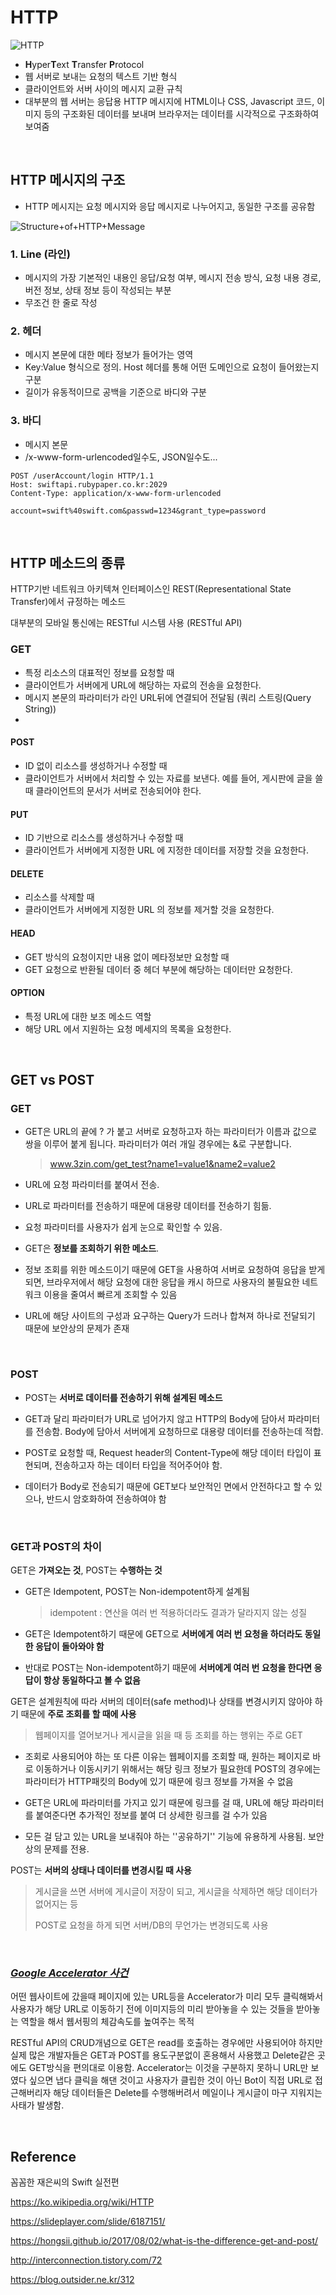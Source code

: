 # HTTP

![HTTP](./server_img/http_img/HTTP.png)

- **H**yper**T**ext **T**ransfer **P**rotocol
- 웹 서버로 보내는 요청의 텍스트 기반 형식
- 클라이언트와 서버 사이의 메시지 교환 규칙
- 대부분의 웹 서버는 응답용  HTTP 메시지에 HTML이나 CSS, Javascript 코드, 이미지 등의 구조화된 데이터를 보내며 브라우저는 데이터를 시각적으로 구조화하여 보여줌

<br>

## HTTP 메시지의 구조

- HTTP 메시지는 요청 메시지와 응답 메시지로 나누어지고, 동일한 구조를 공유함

![Structure+of+HTTP+Message](./server_img/http_img/Structure+of+HTTP+Message.jpg)

### 1. Line (라인)

- 메시지의 가장 기본적인 내용인 응답/요청 여부, 메시지 전송 방식, 요청 내용 경로, 버전 정보, 상태 정보 등이 작성되는 부분
- 무조건 한 줄로 작성

### 2. 헤더

- 메시지 본문에 대한 메타 정보가 들어가는 영역
- Key:Value 형식으로 정의. Host 헤더를 통해 어떤 도메인으로 요청이 들어왔는지 구분 
- 길이가 유동적이므로 공백을 기준으로 바디와 구분 

### 3. 바디

- 메시지 본문
- /x-www-form-urlencoded일수도, JSON일수도...

```http
POST /userAccount/login HTTP/1.1
Host: swiftapi.rubypaper.co.kr:2029
Content-Type: application/x-www-form-urlencoded

account=swift%40swift.com&passwd=1234&grant_type=password
```

<br>

## HTTP 메소드의 종류 

HTTP기반 네트워크 아키텍쳐 인터페이스인 REST(Representational State Transfer)에서 규정하는 메소드

대부분의 모바일 통신에는 RESTful 시스템 사용 (RESTful API)

### GET 

- 특정 리소스의 대표적인 정보를 요청할 때
- 클라이언트가 서버에게 URL에 해당하는 자료의 전송을 요청한다.
- 메시지 본문의 파라미터가 라인 URL뒤에 연결되어 전달됨 (쿼리 스트링(Query String))
- 

#### POST

- ID 없이 리소스를 생성하거나 수정할 때
- 클라이언트가 서버에서 처리할 수 있는 자료를 보낸다. 예를 들어, 게시판에 글을 쓸 때 클라이언트의 문서가 서버로 전송되어야 한다.

#### PUT

- ID 기반으로 리소스를 생성하거나 수정할 때
- 클라이언트가 서버에게 지정한 URL 에 지정한 데이터를 저장할 것을 요청한다.

#### DELETE

- 리소스를 삭제할 때
- 클라이언트가 서버에게 지정한 URL 의 정보를 제거할 것을 요청한다.

#### HEAD

- GET 방식의 요청이지만 내용 없이 메타정보만 요청할 때
- GET 요청으로 반환될 데이터 중 헤더 부분에 해당하는 데이터만 요청한다.

#### OPTION

- 특정 URL에 대한 보조 메소드 역할
- 해당 URL 에서 지원하는 요청 메세지의 목록을 요청한다.

<br>

## GET vs POST

### GET

- GET은 URL의 끝에 ? 가 붙고 서버로 요청하고자 하는 파라미터가 이름과 값으로 쌍을 이루어 붙게 됩니다. 파라미터가 여러 개일 경우에는 &로 구분합니다. 

  > www.3zin.com/get_test?name1=value1&name2=value2

- URL에 요청 파라미터를 붙여서 전송.

- URL로 파라미터를 전송하기 때문에 대용량 데이터를 전송하기 힘듦.

- 요청 파라미터를 사용자가 쉽게 눈으로 확인할 수 있음.

- GET은 **정보를 조회하기 위한 메소드**. 
- 정보 조회를 위한 메소드이기 때문에 GET을 사용하여 서버로 요청하여 응답을 받게 되면, 브라우저에서 해당 요청에 대한 응답을 캐시 하므로 사용자의 불필요한 네트워크 이용을 줄여서 빠르게 조회할 수 있음
- URL에 해당 사이트의 구성과 요구하는 Query가 드러나 합쳐져 하나로 전달되기 때문에 보안상의 문제가 존재

<br>

### POST

- POST는 **서버로 데이터를 전송하기 위해 설계된 메소드**
- GET과 달리 파라미터가 URL로 넘어가지 않고 HTTP의 Body에 담아서 파라미터를 전송함. Body에 담아서 서버에게 요청하므로 대용량 데이터를 전송하는데 적합.

- POST로 요청할 때, Request header의 Content-Type에 해당 데이터 타입이 표현되며, 전송하고자 하는 데이터 타입을 적어주어야 함. 
- 데이터가 Body로 전송되기 때문에 GET보다 보안적인 면에서 안전하다고 할 수 있으나, 반드시 암호화하여 전송하여야 함

<br>

### GET과 POST의 차이

GET은 **가져오는 것**, POST는 **수행하는 것**

- GET은 Idempotent, POST는 Non-idempotent하게 설계됨

  > idempotent : 연산을 여러 번 적용하더라도 결과가 달라지지 않는 성질

- GET은 Idempotent하기 때문에 GET으로 **서버에게 여러 번 요청을 하더라도 동일한 응답이 돌아와야 함**
- 반대로 POST는 Non-idempotent하기 때문에 **서버에게 여러 번 요청을 한다면 응답이 항상 동일하다고 볼 수 없음**



GET은 설계원칙에 따라 서버의 데이터(safe method)나 상태를 변경시키지 않아야 하기 때문에 **주로 조회를 할 때에 사용**

>  웹페이지를 열어보거나 게시글을 읽을 때 등 조회를 하는 행위는 주로 GET

- 조회로 사용되어야 하는 또 다른 이유는 웹페이지를 조회할 때, 원하는 페이지로 바로 이동하거나 이동시키기 위해서는 해당 링크 정보가 필요한데 POST의 경우에는 파라미터가 HTTP패킷의 Body에 있기 때문에 링크 정보를 가져올 수 없음

- GET은 URL에 파라미터를 가지고 있기 때문에 링크를 걸 때, URL에 해당 파라미터를 붙여준다면 추가적인 정보를 붙여 더 상세한 링크를 걸 수가 있음

- 모든 걸 담고 있는 URL을 보내줘야 하는 ''공유하기'' 기능에 유용하게 사용됨. 보안상의 문제를 전용. 

  

POST는 **서버의 상태나 데이터를 변경시킬 때 사용**

> 게시글을 쓰면 서버에 게시글이 저장이 되고, 게시글을 삭제하면 해당 데이터가 없어지는 등 
>
>  POST로 요청을 하게 되면 서버/DB의 무언가는 변경되도록 사용

<br>

### [*Google Accelerator 사건*](https://blog.outsider.ne.kr/312)

어떤 웹사이트에 갔을때 페이지에 있는 URL등을 Accelerator가 미리 모두 클릭해봐서 사용자가 해당 URL로 이동하기 전에 이미지등의 미리 받아놓을 수 있는 것들을 받아놓는 역할을 해서 웹서핑의 체감속도를 높여주는 목적

RESTful API의 CRUD개념으로 GET은 read를 호출하는 경우에만 사용되어야 하지만 실제 많은 개발자들은 GET과 POST를 용도구분없이 혼용해서 사용했고 Delete같은 곳에도 GET방식을 편의대로 이용함. Accelerator는 이것을 구분하지 못하니 URL만 보였다 싶으면 냅다 클릭을 해댄 것이고 사용자가 클립한 것이 아닌 Bot이 직접 URL로 접근해버리자 해당 데이터들은 Delete를 수행해버려서 메일이나 게시글이 마구 지워지는 사태가 발생함. 

<br>

## Reference

꼼꼼한 재은씨의 Swift 실전편

https://ko.wikipedia.org/wiki/HTTP

https://slideplayer.com/slide/6187151/

https://hongsii.github.io/2017/08/02/what-is-the-difference-get-and-post/

http://interconnection.tistory.com/72

https://blog.outsider.ne.kr/312